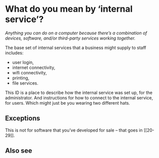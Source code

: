 # What do you mean by ‘internal service’?

_Anything you can do on a computer because there’s a combination of devices, software, and/or third-party services working together._

The base set of internal services that a business might supply to staff includes:

- user login,
- internet connectivity,
- wifi connectivity,
- printing,
- file services.

This ID is a place to describe how the internal service was set up, for the administrator. And instructions for how to connect to the internal service, for users. Which might just be you wearing two different hats.

## Exceptions

This is not for software that you’ve developed for sale – that goes in [[20-29]].

## Also see

